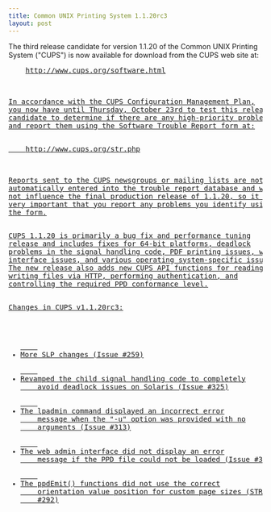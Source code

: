 ```yaml
---
title: Common UNIX Printing System 1.1.20rc3
layout: post
---
```


<P>The third release candidate for version 1.1.20 of the CommonUNIX Printing System ("CUPS") is now available for download fromthe CUPS web site at:<PRE>    <A HREF="http://www.cups.org/software.html">http://www.cups.org/software.html<P>In accordance with the CUPS Configuration Management Plan,you now have until Thursday, October 23rd to test this releasecandidate to determine if there are any high-priority problemsand report them using the Software Trouble Report form at:<PRE>    <A HREF="http://www.cups.org/str.php">http://www.cups.org/str.php<P>Reports sent to the CUPS newsgroups or mailing lists are notautomatically entered into the trouble report database and willnot influence the final production release of 1.1.20, so it isvery important that you report any problems you identify usingthe form.<P>CUPS 1.1.20 is primarily a bug fix and performance tuningrelease and includes fixes for 64-bit platforms, deadlockproblems in the signal handling code, PDF printing issues, webinterface issues, and various operating system-specific issues.The new release also adds new CUPS API functions for reading andwriting files via HTTP, performing authentication, andcontrolling the required PPD conformance level.<P>Changes in CUPS v1.1.20rc3:<UL>	<LI>More SLP changes (Issue #259)	<LI>Revamped the child signal handling code to completely	avoid deadlock issues on Solaris (Issue #325)	<LI>The lpadmin command displayed an incorrect error	message when the "-u" option was provided with no	arguments (Issue #313)	<LI>The web admin interface did not display an error	message if the PPD file could not be loaded (Issue #308)	<LI>The ppdEmit() functions did not use the correct	orientation value position for custom page sizes (STR	#292)
